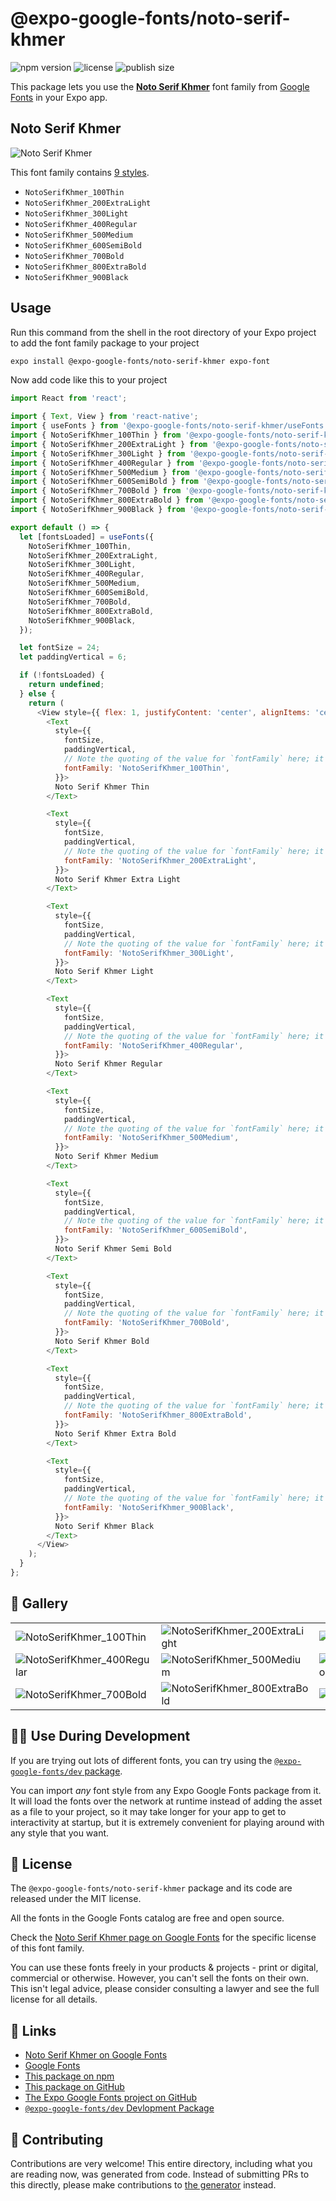 # @expo-google-fonts/noto-serif-khmer

![npm version](https://flat.badgen.net/npm/v/@expo-google-fonts/noto-serif-khmer)
![license](https://flat.badgen.net/github/license/expo/google-fonts)
![publish size](https://flat.badgen.net/packagephobia/install/@expo-google-fonts/noto-serif-khmer)

This package lets you use the [**Noto Serif Khmer**](https://fonts.google.com/specimen/Noto+Serif+Khmer) font family from [Google Fonts](https://fonts.google.com/) in your Expo app.

## Noto Serif Khmer

![Noto Serif Khmer](./font-family.png)

This font family contains [9 styles](#-gallery).

- `NotoSerifKhmer_100Thin`
- `NotoSerifKhmer_200ExtraLight`
- `NotoSerifKhmer_300Light`
- `NotoSerifKhmer_400Regular`
- `NotoSerifKhmer_500Medium`
- `NotoSerifKhmer_600SemiBold`
- `NotoSerifKhmer_700Bold`
- `NotoSerifKhmer_800ExtraBold`
- `NotoSerifKhmer_900Black`

## Usage

Run this command from the shell in the root directory of your Expo project to add the font family package to your project
```sh
expo install @expo-google-fonts/noto-serif-khmer expo-font
```

Now add code like this to your project
```js
import React from 'react';

import { Text, View } from 'react-native';
import { useFonts } from '@expo-google-fonts/noto-serif-khmer/useFonts';
import { NotoSerifKhmer_100Thin } from '@expo-google-fonts/noto-serif-khmer/100Thin';
import { NotoSerifKhmer_200ExtraLight } from '@expo-google-fonts/noto-serif-khmer/200ExtraLight';
import { NotoSerifKhmer_300Light } from '@expo-google-fonts/noto-serif-khmer/300Light';
import { NotoSerifKhmer_400Regular } from '@expo-google-fonts/noto-serif-khmer/400Regular';
import { NotoSerifKhmer_500Medium } from '@expo-google-fonts/noto-serif-khmer/500Medium';
import { NotoSerifKhmer_600SemiBold } from '@expo-google-fonts/noto-serif-khmer/600SemiBold';
import { NotoSerifKhmer_700Bold } from '@expo-google-fonts/noto-serif-khmer/700Bold';
import { NotoSerifKhmer_800ExtraBold } from '@expo-google-fonts/noto-serif-khmer/800ExtraBold';
import { NotoSerifKhmer_900Black } from '@expo-google-fonts/noto-serif-khmer/900Black';

export default () => {
  let [fontsLoaded] = useFonts({
    NotoSerifKhmer_100Thin,
    NotoSerifKhmer_200ExtraLight,
    NotoSerifKhmer_300Light,
    NotoSerifKhmer_400Regular,
    NotoSerifKhmer_500Medium,
    NotoSerifKhmer_600SemiBold,
    NotoSerifKhmer_700Bold,
    NotoSerifKhmer_800ExtraBold,
    NotoSerifKhmer_900Black,
  });

  let fontSize = 24;
  let paddingVertical = 6;

  if (!fontsLoaded) {
    return undefined;
  } else {
    return (
      <View style={{ flex: 1, justifyContent: 'center', alignItems: 'center' }}>
        <Text
          style={{
            fontSize,
            paddingVertical,
            // Note the quoting of the value for `fontFamily` here; it expects a string!
            fontFamily: 'NotoSerifKhmer_100Thin',
          }}>
          Noto Serif Khmer Thin
        </Text>

        <Text
          style={{
            fontSize,
            paddingVertical,
            // Note the quoting of the value for `fontFamily` here; it expects a string!
            fontFamily: 'NotoSerifKhmer_200ExtraLight',
          }}>
          Noto Serif Khmer Extra Light
        </Text>

        <Text
          style={{
            fontSize,
            paddingVertical,
            // Note the quoting of the value for `fontFamily` here; it expects a string!
            fontFamily: 'NotoSerifKhmer_300Light',
          }}>
          Noto Serif Khmer Light
        </Text>

        <Text
          style={{
            fontSize,
            paddingVertical,
            // Note the quoting of the value for `fontFamily` here; it expects a string!
            fontFamily: 'NotoSerifKhmer_400Regular',
          }}>
          Noto Serif Khmer Regular
        </Text>

        <Text
          style={{
            fontSize,
            paddingVertical,
            // Note the quoting of the value for `fontFamily` here; it expects a string!
            fontFamily: 'NotoSerifKhmer_500Medium',
          }}>
          Noto Serif Khmer Medium
        </Text>

        <Text
          style={{
            fontSize,
            paddingVertical,
            // Note the quoting of the value for `fontFamily` here; it expects a string!
            fontFamily: 'NotoSerifKhmer_600SemiBold',
          }}>
          Noto Serif Khmer Semi Bold
        </Text>

        <Text
          style={{
            fontSize,
            paddingVertical,
            // Note the quoting of the value for `fontFamily` here; it expects a string!
            fontFamily: 'NotoSerifKhmer_700Bold',
          }}>
          Noto Serif Khmer Bold
        </Text>

        <Text
          style={{
            fontSize,
            paddingVertical,
            // Note the quoting of the value for `fontFamily` here; it expects a string!
            fontFamily: 'NotoSerifKhmer_800ExtraBold',
          }}>
          Noto Serif Khmer Extra Bold
        </Text>

        <Text
          style={{
            fontSize,
            paddingVertical,
            // Note the quoting of the value for `fontFamily` here; it expects a string!
            fontFamily: 'NotoSerifKhmer_900Black',
          }}>
          Noto Serif Khmer Black
        </Text>
      </View>
    );
  }
};

```

## 🔡 Gallery


||||
|-|-|-|
|![NotoSerifKhmer_100Thin](.//100Thin/NotoSerifKhmer_100Thin.ttf.png)|![NotoSerifKhmer_200ExtraLight](.//200ExtraLight/NotoSerifKhmer_200ExtraLight.ttf.png)|![NotoSerifKhmer_300Light](.//300Light/NotoSerifKhmer_300Light.ttf.png)||
|![NotoSerifKhmer_400Regular](.//400Regular/NotoSerifKhmer_400Regular.ttf.png)|![NotoSerifKhmer_500Medium](.//500Medium/NotoSerifKhmer_500Medium.ttf.png)|![NotoSerifKhmer_600SemiBold](.//600SemiBold/NotoSerifKhmer_600SemiBold.ttf.png)||
|![NotoSerifKhmer_700Bold](.//700Bold/NotoSerifKhmer_700Bold.ttf.png)|![NotoSerifKhmer_800ExtraBold](.//800ExtraBold/NotoSerifKhmer_800ExtraBold.ttf.png)|![NotoSerifKhmer_900Black](.//900Black/NotoSerifKhmer_900Black.ttf.png)||


## 👩‍💻 Use During Development

If you are trying out lots of different fonts, you can try using the [`@expo-google-fonts/dev` package](https://github.com/freeboub/google-fonts/tree/master/font-packages/dev#readme).

You can import *any* font style from any Expo Google Fonts package from it. It will load the fonts
over the network at runtime instead of adding the asset as a file to your project, so it may take longer
for your app to get to interactivity at startup, but it is extremely convenient
for playing around with any style that you want.

## 📖 License

The `@expo-google-fonts/noto-serif-khmer` package and its code are released under the MIT license.

All the fonts in the Google Fonts catalog are free and open source.

Check the [Noto Serif Khmer page on Google Fonts](https://fonts.google.com/specimen/Noto+Serif+Khmer) for the specific license of this font family.

You can use these fonts freely in your products & projects - print or digital, commercial or otherwise. However, you can't sell the fonts on their own. This isn't legal advice, please consider consulting a lawyer and see the full license for all details.

## 🔗 Links

- [Noto Serif Khmer on Google Fonts](https://fonts.google.com/specimen/Noto+Serif+Khmer)
- [Google Fonts](https://fonts.google.com/)
- [This package on npm](https://www.npmjs.com/package/@expo-google-fonts/noto-serif-khmer)
- [This package on GitHub](https://github.com/freeboub/google-fonts/tree/master/font-packages/noto-serif-khmer)
- [The Expo Google Fonts project on GitHub](https://github.com/freeboub/google-fonts)
- [`@expo-google-fonts/dev` Devlopment Package](https://github.com/freeboub/google-fonts/tree/master/font-packages/dev)

## 🤝 Contributing

Contributions are very welcome! This entire directory, including what you are reading now, was generated from code. Instead of submitting PRs to this directly, please make contributions to [the generator](https://github.com/freeboub/google-fonts/tree/master/packages/generator) instead.
